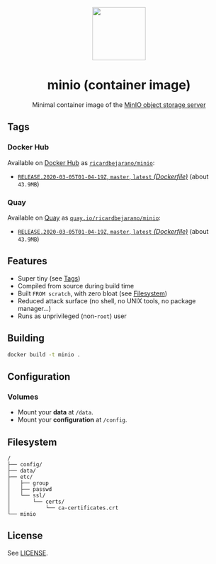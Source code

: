 <p align="center"><img src="https://emojipedia-us.s3.dualstack.us-west-1.amazonaws.com/thumbs/160/apple/198/peacock_1f99a.png" width="120px"></p>
<h1 align="center">minio (container image)</h1>
<p align="center">Minimal container image of the <a href="https://min.io/">MinIO object storage server</a></p>


## Tags

### Docker Hub

Available on [Docker Hub](https://hub.docker.com) as [`ricardbejarano/minio`](https://hub.docker.com/r/ricardbejarano/minio):

- [`RELEASE.2020-03-05T01-04-19Z`, `master`, `latest` *(Dockerfile)*](https://github.com/ricardbejarano/minio/blob/master/Dockerfile) (about `43.9MB`)

### Quay

Available on [Quay](https://quay.io) as [`quay.io/ricardbejarano/minio`](https://quay.io/repository/ricardbejarano/minio):

- [`RELEASE.2020-03-05T01-04-19Z`, `master`, `latest` *(Dockerfile)*](https://github.com/ricardbejarano/minio/blob/master/Dockerfile) (about `43.9MB`)


## Features

* Super tiny (see [Tags](#tags))
* Compiled from source during build time
* Built `FROM scratch`, with zero bloat (see [Filesystem](#filesystem))
* Reduced attack surface (no shell, no UNIX tools, no package manager...)
* Runs as unprivileged (non-`root`) user


## Building

```bash
docker build -t minio .
```


## Configuration

### Volumes

- Mount your **data** at `/data`.
- Mount your **configuration** at `/config`.


## Filesystem

```
/
├── config/
├── data/
├── etc/
│   ├── group
│   ├── passwd
│   └── ssl/
│       └── certs/
│           └── ca-certificates.crt
└── minio
```


## License

See [LICENSE](https://github.com/ricardbejarano/minio/blob/master/LICENSE).
